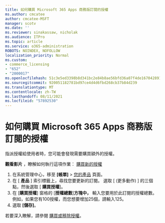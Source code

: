 ```yaml
---
title: 如何購買 Microsoft 365 Apps 商務版訂閱的授權
ms.author: cmcatee
author: cmcatee-MSFT
manager: scotv
ms.date: ''
ms.reviewer: sinakassaw, nicholak
ms.audience: ITPro
ms.topic: article
ms.service: o365-administration
ROBOTS: NOINDEX, NOFOLLOW
localization_priority: Normal
ms.custom:
- commerce_licensing
- "652"
- "2000017"
ms.openlocfilehash: 51c3e5ed3398b8d341bc2e84b8ae56bfd36a07f4de167042891a9ed606a94669
ms.sourcegitcommit: 920051182781bd97ce4d4d6fbd268cb37b84d239
ms.translationtype: MT
ms.contentlocale: zh-TW
ms.lasthandoff: 08/11/2021
ms.locfileid: "57892530"
---
```

# <a name="how-to-buy-licenses-for-your-microsoft-365-apps-for-business-subscription"></a>如何購買 Microsoft 365 Apps 商務版訂閱的授權

指派授權給使用者時，您可能會發現需要購買額外的授權。

**觀看影片** ，瞭解如何執行這項作業： [購買新的授權](https://go.microsoft.com/fwlink/p/?linkid=2154857)
  
1. 在系統管理中心，移至 **[帳單]** > [您的產品](https://go.microsoft.com/fwlink/p/?linkid=842054) 頁面。
2. 在 [ **產品** ] 索引標籤上，尋找您要更新的訂閱。 選取 [ (更多動作) ] 的三個點，然後選取 [ **購買授權**]。
3. 在 [**購買授權**] 窗格的 [**授權總數**]**方塊中，** 輸入您要用於此訂閱的授權總數。 例如，如果您有100授權，而您想要增加25個，請輸入125。
4. 選取 **[儲存]**。

若要深入瞭解，請參閱 [購買或移除授權](https://docs.microsoft.com/microsoft-365/commerce/licenses/buy-licenses)。